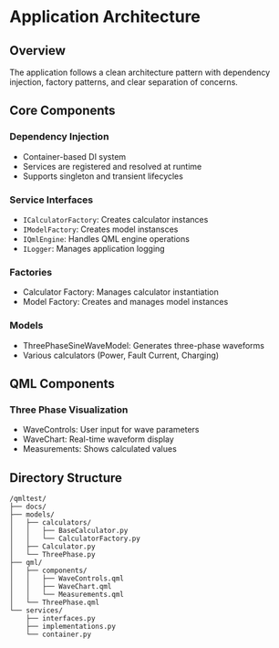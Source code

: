 # Application Architecture

## Overview
The application follows a clean architecture pattern with dependency injection, factory patterns, and clear separation of concerns.

## Core Components

### Dependency Injection
- Container-based DI system
- Services are registered and resolved at runtime
- Supports singleton and transient lifecycles

### Service Interfaces
- `ICalculatorFactory`: Creates calculator instances
- `IModelFactory`: Creates model instansces
- `IQmlEngine`: Handles QML engine operations
- `ILogger`: Manages application logging

### Factories
- Calculator Factory: Manages calculator instantiation
- Model Factory: Creates and manages model instances

### Models
- ThreePhaseSineWaveModel: Generates three-phase waveforms
- Various calculators (Power, Fault Current, Charging)

## QML Components

### Three Phase Visualization
- WaveControls: User input for wave parameters
- WaveChart: Real-time waveform display
- Measurements: Shows calculated values

## Directory Structure
```
/qmltest/
├── docs/
├── models/
│   ├── calculators/
│   │   ├── BaseCalculator.py
│   │   └── CalculatorFactory.py
│   ├── Calculator.py
│   └── ThreePhase.py
├── qml/
│   ├── components/
│   │   ├── WaveControls.qml
│   │   ├── WaveChart.qml
│   │   └── Measurements.qml
│   └── ThreePhase.qml
└── services/
    ├── interfaces.py
    ├── implementations.py
    └── container.py
```
